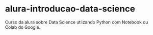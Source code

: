 # alura-introducao-data-science
Curso da alura sobre Data Science utlizando Python com Notebook ou Colab do Google.
